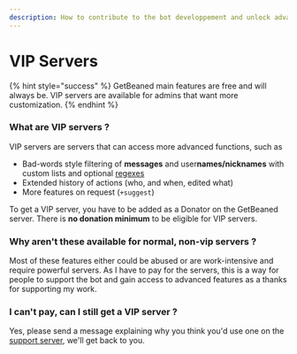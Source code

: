 ```yaml
---
description: How to contribute to the bot developpement and unlock advanced functions.
---
```


# VIP Servers

{% hint style="success" %}
GetBeaned main features are free and will always be. VIP servers are available for admins that want more customization.
{% endhint %}

### What are VIP servers ?

VIP servers are servers that can access more advanced functions, such as

* Bad-words style filtering of **messages** and user**names/**nick**names** with custom lists and optional [regexes](https://regex101.com)
* Extended history of actions \(who, and when, edited what\)
* More features on request \(`+suggest`\)

To get a VIP server, you have to be added as a Donator on the GetBeaned server. There is **no donation minimum** to be eligible for VIP servers. 

### Why aren't these available for normal, non-vip servers ?

Most of these features either could be abused or are work-intensive and require powerful servers. As I have to pay for the servers, this is a way for people to support the bot and gain access to advanced features as a thanks for supporting my work.

### I can't pay, can I still get a VIP server ?

Yes, please send a message explaining why you think you'd use one on the [support server](https://discord.gg/gT5pdgP), we'll get back to you.

